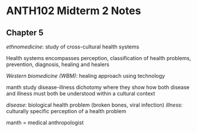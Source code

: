 # ANTH102 Midterm 2 Notes

## Chapter 5

_ethnomedicine_: study of cross-cultural health systems

Health systems encompasses perception, classification of health problems,
prevention, diagnosis, healing and healers

_Western biomedicine (WBM)_: healing approach using technology

manth study disease-illness dichotomy where they show how both disease and illness must both be understood within a cultural context

_disease_: biological health problem (broken bones, viral infection)
_illness_: culturally specific perception of a health problem

manth = medical anthropologist
